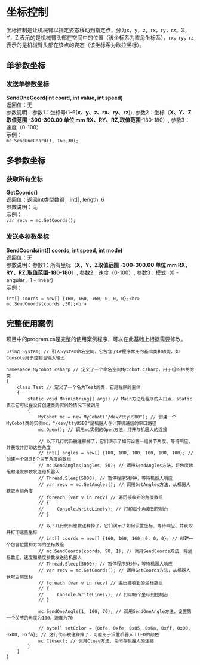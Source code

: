 # 坐标控制
坐标控制是让机械臂以指定姿态移动到指定点，分为x，y，z，rx，ry，rz。X，Y，Z 表示的是机械臂头部在空间中的位置（该坐标系为直角坐标系），rx，ry，rz表示的是机械臂头部在该点的姿态（该坐标系为欧拉坐标）。<br>
## 单参数坐标
### 发送单参数坐标<br>
**SendOneCoord(int coord, int value, int speed)**<br>
返回值：无<br>
参数说明：参数1：坐标号(1-6(**x、y、z、rx、ry、rz**)), 参数2：坐标（**X、Y、Z取值范围 -300-300.00 单位 mm  RX、RY、RZ,取值范围**-180-180）, 参数3：速度（0-100）<br>
示例：<br>
	`mc.SendOneCoord(1, 160,30);`
## 多参数坐标
### 获取所有坐标<br>
**GetCoords()**<br>
返回值：返回int类型数组，int[], length: 6<br>
参数说明：无<br>
示例：<br>
	`var recv = mc.GetCoords();`
### 发送多参数坐标<br>
**SendCoords(int[] coords, int speed, int mode)**<br>
返回值：无<br>
参数说明：参数1：所有坐标（**X、Y、Z取值范围 -300-300.00 单位 mm  RX、RY、RZ,取值范围-180-180**）, 参数2：速度（0-100）, 参数3：模式（0 - angular，1 - linear）<br>
示例：<br>

	int[] coords = new[] {160, 160, 160, 0, 0, 0};<br>
	mc.SendCoords(coords ,30);<br>

## 完整使用案例
项目中的program.cs是完整的使用案例程序，可以在此基础上根据需要修改。<br>

	using System; // 引入System命名空间，它包含了C#程序常用的基础类和功能，如Console用于控制台输入输出  
	  
	namespace Mycobot.csharp // 定义了一个命名空间Mycobot.csharp，用于组织相关的类  
	{  
	    class Test // 定义了一个名为Test的类，它是程序的主体  
	    {  
	        static void Main(string[] args) // Main方法是程序的入口点，static表示它可以在没有创建类的实例的情况下被调用  
	        {  
	            MyCobot mc = new MyCobot("/dev/ttyUSB0"); // 创建一个MyCobot类的实例mc，"/dev/ttyUSB0"是机器人与计算机通信的串口路径  
	            mc.Open(); // 调用mc实例的Open方法，打开与机器人的连接  
	  
	            // 以下几行代码被注释掉了，它们演示了如何设置一组关节角度、等待响应、并获取并打印这些角度  
	            // int[] angles = new[] {100, 100, 100, 100, 100, 100}; // 创建一个包含6个关节角度的数组  
	            // mc.SendAngles(angles, 50); // 调用SendAngles方法，将角度数组和速度参数发送给机器人  
	            // Thread.Sleep(5000); // 暂停程序5秒钟，等待机器人响应  
	            // var recv = mc.GetAngles(); // 调用GetAngles方法，从机器人获取当前角度  
	            // foreach (var v in recv) // 遍历接收到的角度数组  
	            // {  
	            //     Console.WriteLine(v); // 打印每个角度到控制台  
	            // }  
	  
	            // 以下几行代码也被注释掉了，它们演示了如何设置坐标、等待响应、并获取并打印这些坐标  
	            // int[] coords = new[] {160, 160, 160, 0, 0, 0}; // 创建一个包含位置和方向的坐标数组  
	            // mc.SendCoords(coords, 90, 1); // 调用SendCoords方法，将坐标数组、速度和精度参数发送给机器人  
	            // Thread.Sleep(5000); // 暂停程序5秒钟，等待机器人响应  
	            // var recv = mc.GetCoords(); // 调用GetCoords方法，从机器人获取当前坐标  
	            // foreach (var v in recv) // 遍历接收到的坐标数组  
	            // {  
	            //     Console.WriteLine(v); // 打印每个坐标到控制台  
	            // }  
	  
	            mc.SendOneAngle(1, 100, 70); // 调用SendOneAngle方法，设置第一个关节的角度为100，速度为70  
	  
	            // byte[] setColor = {0xfe, 0xfe, 0x05, 0x6a, 0xff, 0x00, 0x00, 0xfa}; // 这行代码被注释掉了，可能用于设置机器人上LED的颜色  
	            mc.Close(); // 调用Close方法，关闭与机器人的连接  
	        }  
	    }  
	}
